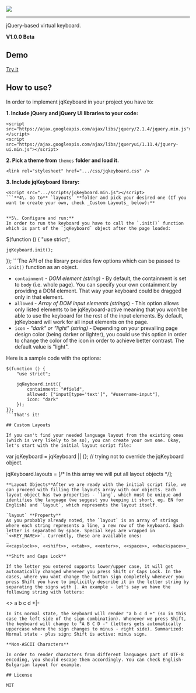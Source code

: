 ![](https://raw.githubusercontent.com/hAWKdv/jqKeyboard/master/misc/logo.png)

* * *

jQuery-based virtual keyboard.

**V1.0.0 Beta**

## Demo

[Try it](http://htmlpreview.github.io/?https://raw.githubusercontent.com/hAWKdv/jqKeyboard/master/demos/main.html)

## How to use?

In order to implement jqKeyboard in your project you have to:

**1\. Include jQuery and jQuery UI libraries to your code:**
```
<script src="https://ajax.googleapis.com/ajax/libs/jquery/2.1.4/jquery.min.js"></script>
<script src="https://ajax.googleapis.com/ajax/libs/jqueryui/1.11.4/jquery-ui.min.js"></script>
```
**2\. Pick a theme from** `themes` **folder and load it.**
```
<link rel="stylesheet" href=".../css/jqkeyboard.css" />
```
**3\. Include jqKeyboard library:**
```
<script src=".../scripts/jqkeyboard.min.js"></script>
```**4\. Go to** `layouts` **folder and pick your desired one (If you want to create your own, check _Custom Layouts_ below):**
```
<scripts src=".../scripts/jqk.layout.en.js"></script>
```Note that the loading order of the library and layout doesn't matter.

**5\. Configure and run:**
In order to run the keyboard you have to call the `.init()` function which is part of the `jqKeyboard` object after the page loaded:
```
$(function () {
    "use strict";

    jqKeyboard.init();
});
```The API of the library provides few options which can be passed to `.init()` function as an object.

*   `containment` - _DOM element (string)_ - By default, the containment is set to `body` (i.e. whole page). You can specify your own containment by providing a DOM element. That way your keyboard could be dragged only in that element.
*   `allowed` - _Array of DOM input elements (strings_) - This option allows only listed elements to be jqKeyboard-active meaning that you won't be able to use the keyboard for the rest of the input elements. By default, jqKeyboard will work for all input elements on the page.
*   `icon` - _"dark" or "light" (string)_ - Depending on your prevailing page design color (being darker or lighter), you could use this option in order to change the color of the icon in order to achieve better contrast. The default value is "light".

Here is a sample code with the options:
```
$(function () {
    "use strict";

    jqKeyboard.init({
        containment: "#field",
        allowed: ["input[type='text']", "#username-input"],
        icon: "dark"
    });
});
```That's it!

## Custom Layouts

If you can't find your needed language layout from the existing ones (which is very likely to be so), you can create your own one. Okay, let's start with the initial layout script file:
```
var jqKeyboard = jqKeyboard || {}; // trying not to override the jqKeyboard object.

jqKeyboard.layouts = [/* In this array we will put all layout objects */];
```
**Layout Objects**After we are ready with the initial script file, we can proceed with filling the layouts array with our objects. Each layout object has two properties - `lang`, which must be unique and identifies the language (we suggest you keeping it short, eg. EN for English) and `layout`, which represents the layout itself.

`layout` **Property**
As you probably already noted, the `layout` is an array of strings where each string represents a line, a new row of the keyboard. Each letter is separated by space. Special keys are wrapped in `<<KEY_NAME>>`. Currently, these are available ones:
_
<<capslock>>, <<shift>>, <<tab>>, <<enter>>, <<space>>, <<backspace>>_

**Shift and Caps Lock**

If the letter you entered supports lower/upper case, it will get automatically changed whenever you press Shift or Caps Lock. In the cases, where you want change the button sign completely whenever you press Shift you have to implicitly describe it in the letter string by separating the signs with |. An example - let's say we have the following string with letters:

```
<<shift>> a b c d +|-
```
In its normal state, the keyboard will render "a b c d +" (so in this case the left side of the sign combination). Whenever we press Shift, the keyboard will change to "A B C D -" (letters gets automatically uppercase where the sign changes to minus - right side). Summarized: Normal state - plus sign; Shift is active: minus sign.

**Non-ASCII Characters**

In order to render characters from different languages part of UTF-8 encoding, you should escape them accordingly. You can check English-Bulgarian layout for example.

## License

MIT
